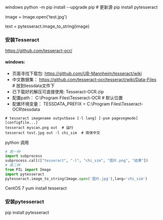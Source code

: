 
windows
python -m pip install --upgrade pip  # 更新源
pip install pytesseract


image = Image.open('test.jpg')

text = pytesseract.image_to_string(image)



### 安装Tesseract

https://github.com/tesseract-ocr/

#### windows:
- 页面寻找下载包:  https://github.com/UB-Mannheim/tesseract/wiki
- 中文数据集：  https://github.com/tesseract-ocr/tesseract/wiki/Data-Files  # 放到tessdata文件下
- 已下载好的解压可直接使用: Tesseract-OCR.zip
- 配置path： C:\Program Files\Tesseract-OCR  # 默认位置
- 配置环境变量： TESSDATA_PREFIX = C:\Program Files\Tesseract-OCR\tessdata
```
# tesseract imagename outputbase [-l lang] [-psm pagesegmode] [configfile...]
tesseract myscan.png out  # 运行
tesseract test.jpg out -l chi_sim  # 简体中文
```
python 调用
```python
# 第一种
import subprocess
subprocess.call(["tesseract", "-l", "chi_sim", "图片.png", "结果"])
# 第二种
from PIL import Image
import pytesseract
pytesseract.image_to_string(Image.open('图片.jpg'),lang='chi_sim')
```


CentOS 7
yum install tesseract 


### 安装pytesseract
pip install pytesseract